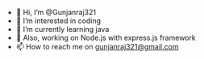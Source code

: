 - 👋 Hi, I’m @Gunjanraj321
- 👀 I’m interested in coding
- 🌱 I’m currently learning java
- 🌱 Also, working on Node.js with express.js framework
- 📫 How to reach me on gunjanraj321@gmail.com

<!---
Gunjanraj321/Gunjanraj321 is a ✨ special ✨ repository because its `README.md` (this file) appears on your GitHub profile.
You can click the Preview link to take a look at your changes.
--->
